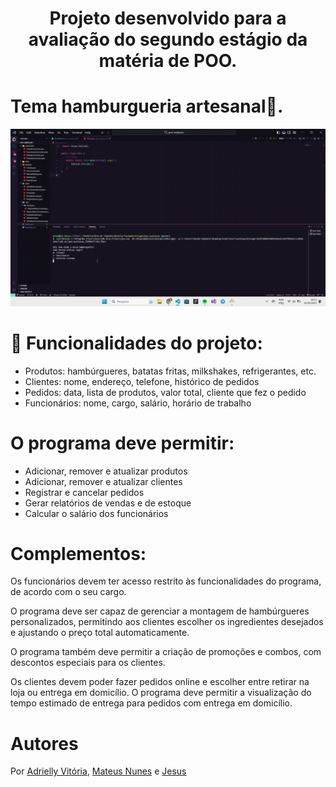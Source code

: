 <h1 align="center"> Projeto desenvolvido para a avaliação do segundo estágio da matéria de POO. </h1>

<h1> Tema hamburgueria artesanal🍔. </h1>


![Funcionamento do projeto pelo o console](https://github.com/Mateus-N/poo-avaliacao/blob/master/projeto_pablo-_1_.gif)

# :hammer: Funcionalidades do projeto:

- Produtos: hambúrgueres, batatas fritas, milkshakes, refrigerantes, etc.
- Clientes: nome, endereço, telefone, histórico de pedidos
- Pedidos: data, lista de produtos, valor total, cliente que fez o pedido
- Funcionários: nome, cargo, salário, horário de trabalho

# O programa deve permitir:

- Adicionar, remover e atualizar produtos
- Adicionar, remover e atualizar clientes
- Registrar e cancelar pedidos
- Gerar relatórios de vendas e de estoque
- Calcular o salário dos funcionários

# Complementos: 

Os funcionários devem ter acesso restrito às funcionalidades do programa, de acordo com o seu cargo.

O programa deve ser capaz de gerenciar a montagem de hambúrgueres personalizados, permitindo aos clientes escolher os ingredientes desejados e ajustando o preço total automaticamente.

O programa também deve permitir a criação de promoções e combos, com descontos especiais para os clientes.

Os clientes devem poder fazer pedidos online e escolher entre retirar na loja ou entrega em domicílio. O programa deve permitir a visualização do tempo estimado de entrega para pedidos com entrega em domicílio.

# Autores
Por <a href="https://www.linkedin.com/in/adriellymendes-dev/" target="_blank" rel="noopener noreferrer">Adrielly Vitória</a>, <a href="https://www.linkedin.com/in/mateusnunes620/" target="_blank" rel="noopener noreferrer">Mateus Nunes</a> e <a href="https://www.linkedin.com/in/jesus-emannuel-badu-laurentino-1b2b77231/" target="_blank" rel="noopener noreferrer">Jesus</a>